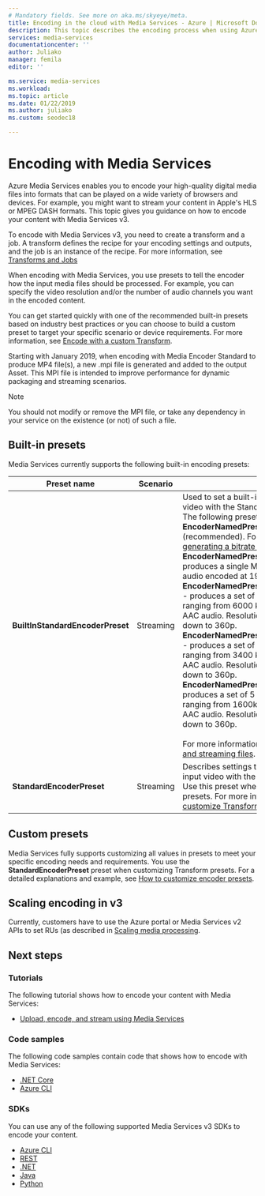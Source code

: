 ```yaml
---
# Mandatory fields. See more on aka.ms/skyeye/meta.
title: Encoding in the cloud with Media Services - Azure | Microsoft Docs
description: This topic describes the encoding process when using Azure Media Services
services: media-services
documentationcenter: ''
author: Juliako
manager: femila
editor: ''

ms.service: media-services
ms.workload: 
ms.topic: article
ms.date: 01/22/2019
ms.author: juliako
ms.custom: seodec18

---
```


# Encoding with Media Services

Azure Media Services enables you to encode your high-quality digital media files into formats that can be played on a wide variety of browsers and devices. For example, you might want to stream your content in Apple's HLS or MPEG DASH formats. This topic gives you guidance on how to encode your content with Media Services v3.

To encode with Media Services v3, you need to create a transform and a job. A transform defines the recipe for your encoding settings and outputs, and the job is an instance of the recipe. For more information, see [Transforms and Jobs](transform-concept.md)

When encoding with Media Services, you use presets to tell the encoder how the input media files should be processed. For example, you can specify the video resolution and/or the number of audio channels you want in the encoded content. 

You can get started quickly with one of the recommended built-in presets based on industry best practices or you can choose to build a custom preset to target your specific scenario or device requirements. For more information, see [Encode with a custom Transform](customize-encoder-presets-how-to.md). 

Starting with January 2019, when encoding with Media Encoder Standard to produce MP4 file(s), a new .mpi file is generated and added to the output Asset. This MPI file is intended to improve performance for dynamic packaging and streaming scenarios.

> [!NOTE]
> You should not modify or remove the MPI file, or take any dependency in your service on the existence (or not) of such a file.

## Built-in presets

Media Services currently supports the following built-in encoding presets:  

|**Preset name**|**Scenario**|**Details**|
|---|---|---|
|**BuiltInStandardEncoderPreset**|Streaming|Used to set a built-in preset for encoding the input video with the Standard Encoder. <br/>The following presets are currently supported:<br/>**EncoderNamedPreset.AdaptiveStreaming** (recommended). For more information, see [auto-generating a bitrate ladder](autogen-bitrate-ladder.md).<br/>**EncoderNamedPreset.AACGoodQualityAudio** - produces a single MP4 file containing only stereo audio encoded at 192 kbps.<br/>**EncoderNamedPreset.H264MultipleBitrate1080p** - produces a set of 8 GOP-aligned MP4 files, ranging from 6000 kbps to 400 kbps, and stereo AAC audio. Resolution starts at 1080p and goes down to 360p.<br/>**EncoderNamedPreset.H264MultipleBitrate720p** - produces a set of 6 GOP-aligned MP4 files, ranging from 3400 kbps to 400 kbps, and stereo AAC audio. Resolution starts at 720p and goes down to 360p.<br/>**EncoderNamedPreset.H264MultipleBitrateSD** - produces a set of 5 GOP-aligned MP4 files, ranging from 1600kbps to 400 kbps, and stereo AAC audio. Resolution starts at 480p and goes down to 360p.<br/><br/>For more information, see [Uploading, encoding, and streaming files](stream-files-tutorial-with-api.md).|
|**StandardEncoderPreset**|Streaming|Describes settings to be used when encoding the input video with the Standard Encoder. <br/>Use this preset when customizing Transform presets. For more information, see [How to customize Transform presets](customize-encoder-presets-how-to.md).|

## Custom presets

Media Services fully supports customizing all values in presets to meet your specific encoding needs and requirements. You use the **StandardEncoderPreset** preset when customizing Transform presets. For a detailed explanations and example, see [How to customize encoder presets](customize-encoder-presets-how-to.md).

## Scaling encoding in v3

Currently, customers have to use the Azure portal or Media Services v2 APIs to set RUs (as described in [Scaling media processing](../previous/media-services-scale-media-processing-overview.md). 

## Next steps

### Tutorials

The following tutorial shows how to encode your content with Media Services:

* [Upload, encode, and stream using Media Services](stream-files-tutorial-with-api.md)

### Code samples

The following code samples contain code that shows how to encode with Media Services:

* [.NET Core](https://github.com/Azure-Samples/media-services-v3-dotnet-core-tutorials/tree/master/NETCore)
* [Azure CLI](https://github.com/Azure/azure-docs-cli-python-samples/tree/master/media-services)

### SDKs

You can use any of the following supported Media Services v3 SDKs to encode your content.

* [Azure CLI](https://docs.microsoft.com/cli/azure/ams?view=azure-cli-latest)
* [REST](https://docs.microsoft.com/rest/api/media/transforms)
* [.NET](https://docs.microsoft.com/dotnet/api/overview/azure/mediaservices/management?view=azure-dotnet)
* [Java](https://docs.microsoft.com/java/api/overview/azure/mediaservices)
* [Python](https://docs.microsoft.com/python/api/overview/azure/media-services?view=azure-python)


